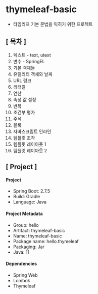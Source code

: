 # thymeleaf-basic

- 타임리프 기본 문법을 익히기 위한 프로젝트

## [ 목차 ]
1. 텍스트 - text, utext
2. 변수 - SpringEL
3. 기본 객체들
4. 유틸리티 객체와 날짜
5. URL 링크
6. 리터럴
7. 연산
8. 속성 값 설정
9. 반복
10. 조건부 평가
11. 주석
12. 블록
13. 자바스크립트 인라인
14. 템플릿 조각
15. 템플릿 레이아웃 1
16. 템플릿 레이아웃 2

## [ Project ]

#### Project

- Spring Boot: 2.7.5
- Build: Gradle
- Language: Java

#### Project Metadata

- Group: hello
- Artifact: thymeleaf-basic 
- Name: thymeleaf-basic 
- Package name: hello.thymeleaf 
- Packaging: Jar 
- Java: 11

#### Dependencies

- Spring Web
- Lombok
- Thymeleaf